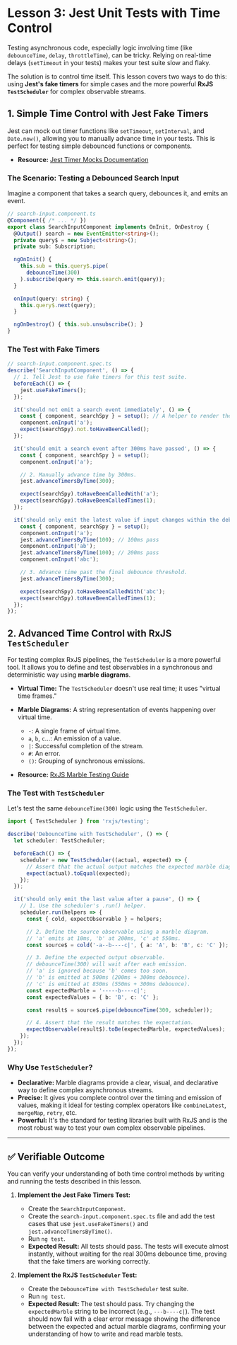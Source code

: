 # Lesson 3: Jest Unit Tests with Time Control

Testing asynchronous code, especially logic involving time (like `debounceTime`, `delay`, `throttleTime`), can be tricky. Relying on real-time delays (`setTimeout` in your tests) makes your test suite slow and flaky.

The solution is to control time itself. This lesson covers two ways to do this: using **Jest's fake timers** for simple cases and the more powerful **RxJS `TestScheduler`** for complex observable streams.

## 1. Simple Time Control with Jest Fake Timers

Jest can mock out timer functions like `setTimeout`, `setInterval`, and `Date.now()`, allowing you to manually advance time in your tests. This is perfect for testing simple debounced functions or components.

- **Resource:** [Jest Timer Mocks Documentation](https://jestjs.io/docs/timer-mocks)

### The Scenario: Testing a Debounced Search Input

Imagine a component that takes a search query, debounces it, and emits an event.

```typescript
// search-input.component.ts
@Component({ /* ... */ })
export class SearchInputComponent implements OnInit, OnDestroy {
  @Output() search = new EventEmitter<string>();
  private query$ = new Subject<string>();
  private sub: Subscription;

  ngOnInit() {
    this.sub = this.query$.pipe(
      debounceTime(300)
    ).subscribe(query => this.search.emit(query));
  }

  onInput(query: string) {
    this.query$.next(query);
  }

  ngOnDestroy() { this.sub.unsubscribe(); }
}
```

### The Test with Fake Timers

```typescript
// search-input.component.spec.ts
describe('SearchInputComponent', () => {
  // 1. Tell Jest to use fake timers for this test suite.
  beforeEach(() => {
    jest.useFakeTimers();
  });

  it('should not emit a search event immediately', () => {
    const { component, searchSpy } = setup(); // A helper to render the component
    component.onInput('a');
    expect(searchSpy).not.toHaveBeenCalled();
  });

  it('should emit a search event after 300ms have passed', () => {
    const { component, searchSpy } = setup();
    component.onInput('a');

    // 2. Manually advance time by 300ms.
    jest.advanceTimersByTime(300);

    expect(searchSpy).toHaveBeenCalledWith('a');
    expect(searchSpy).toHaveBeenCalledTimes(1);
  });

  it('should only emit the latest value if input changes within the debounce time', () => {
    const { component, searchSpy } = setup();
    component.onInput('a');
    jest.advanceTimersByTime(100); // 100ms pass
    component.onInput('ab');
    jest.advanceTimersByTime(100); // 200ms pass
    component.onInput('abc');

    // 3. Advance time past the final debounce threshold.
    jest.advanceTimersByTime(300);

    expect(searchSpy).toHaveBeenCalledWith('abc');
    expect(searchSpy).toHaveBeenCalledTimes(1);
  });
});
```

## 2. Advanced Time Control with RxJS `TestScheduler`

For testing complex RxJS pipelines, the `TestScheduler` is a more powerful tool. It allows you to define and test observables in a synchronous and deterministic way using **marble diagrams**.

-   **Virtual Time:** The `TestScheduler` doesn't use real time; it uses "virtual time frames."
-   **Marble Diagrams:** A string representation of events happening over virtual time.
    -   `-`: A single frame of virtual time.
    -   `a`, `b`, `c`...: An emission of a value.
    -   `|`: Successful completion of the stream.
    -   `#`: An error.
    -   `()`: Grouping of synchronous emissions.

- **Resource:** [RxJS Marble Testing Guide](https://rxjs.dev/guide/testing/marble-testing)

### The Test with `TestScheduler`

Let's test the same `debounceTime(300)` logic using the `TestScheduler`.

```typescript
import { TestScheduler } from 'rxjs/testing';

describe('DebounceTime with TestScheduler', () => {
  let scheduler: TestScheduler;

  beforeEach(() => {
    scheduler = new TestScheduler((actual, expected) => {
      // Assert that the actual output matches the expected marble diagram.
      expect(actual).toEqual(expected);
    });
  });

  it('should only emit the last value after a pause', () => {
    // 1. Use the scheduler's .run() helper.
    scheduler.run(helpers => {
      const { cold, expectObservable } = helpers;

      // 2. Define the source observable using a marble diagram.
      // 'a' emits at 10ms, 'b' at 200ms, 'c' at 550ms.
      const source$ = cold('-a--b----c|', { a: 'A', b: 'B', c: 'C' });

      // 3. Define the expected output observable.
      // debounceTime(300) will wait after each emission.
      // 'a' is ignored because 'b' comes too soon.
      // 'b' is emitted at 500ms (200ms + 300ms debounce).
      // 'c' is emitted at 850ms (550ms + 300ms debounce).
      const expectedMarble = '-----b----c|';
      const expectedValues = { b: 'B', c: 'C' };

      const result$ = source$.pipe(debounceTime(300, scheduler));

      // 4. Assert that the result matches the expectation.
      expectObservable(result$).toBe(expectedMarble, expectedValues);
    });
  });
});
```

### Why Use `TestScheduler`?

-   **Declarative:** Marble diagrams provide a clear, visual, and declarative way to define complex asynchronous streams.
-   **Precise:** It gives you complete control over the timing and emission of values, making it ideal for testing complex operators like `combineLatest`, `mergeMap`, `retry`, etc.
-   **Powerful:** It's the standard for testing libraries built with RxJS and is the most robust way to test your own complex observable pipelines.

---

## ✅ Verifiable Outcome

You can verify your understanding of both time control methods by writing and running the tests described in this lesson.

1.  **Implement the Jest Fake Timers Test:**
    -   Create the `SearchInputComponent`.
    -   Create the `search-input.component.spec.ts` file and add the test cases that use `jest.useFakeTimers()` and `jest.advanceTimersByTime()`.
    -   Run `ng test`.
    -   **Expected Result:** All tests should pass. The tests will execute almost instantly, without waiting for the real 300ms debounce time, proving that the fake timers are working correctly.

2.  **Implement the RxJS `TestScheduler` Test:**
    -   Create the `DebounceTime with TestScheduler` test suite.
    -   Run `ng test`.
    -   **Expected Result:** The test should pass. Try changing the `expectedMarble` string to be incorrect (e.g., `---b----c|`). The test should now fail with a clear error message showing the difference between the expected and actual marble diagrams, confirming your understanding of how to write and read marble tests.